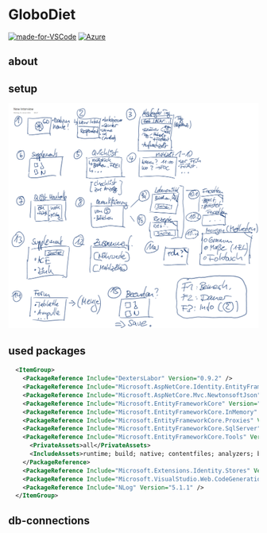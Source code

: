 # GloboDiet

[![made-for-VSCode](https://img.shields.io/badge/Made%20for-VSCode-1f425f.svg)](https://code.visualstudio.com/)
[![Azure](https://badgen.net/badge/icon/azure?icon=azure&label)](https://azure.microsoft.com)

## about

## setup

![skizzen](/docs/img/2023-02-03-22-16-25.png)

## used packages

```xml
  <ItemGroup>
    <PackageReference Include="DextersLabor" Version="0.9.2" />
    <PackageReference Include="Microsoft.AspNetCore.Identity.EntityFrameworkCore" Version="7.0.2" />
    <PackageReference Include="Microsoft.AspNetCore.Mvc.NewtonsoftJson" Version="7.0.2" />
    <PackageReference Include="Microsoft.EntityFrameworkCore" Version="7.0.2" />
    <PackageReference Include="Microsoft.EntityFrameworkCore.InMemory" Version="7.0.2" />
    <PackageReference Include="Microsoft.EntityFrameworkCore.Proxies" Version="7.0.2" />
    <PackageReference Include="Microsoft.EntityFrameworkCore.SqlServer" Version="7.0.2" />
    <PackageReference Include="Microsoft.EntityFrameworkCore.Tools" Version="7.0.2">
      <PrivateAssets>all</PrivateAssets>
      <IncludeAssets>runtime; build; native; contentfiles; analyzers; buildtransitive</IncludeAssets>
    </PackageReference>
    <PackageReference Include="Microsoft.Extensions.Identity.Stores" Version="7.0.2" />
    <PackageReference Include="Microsoft.VisualStudio.Web.CodeGeneration.Design" Version="7.0.3" />
    <PackageReference Include="NLog" Version="5.1.1" />
  </ItemGroup>
```

## db-connections
